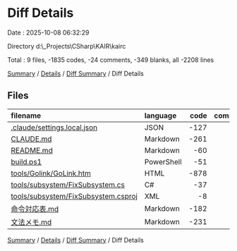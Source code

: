 # Diff Details

Date : 2025-10-08 06:32:29

Directory d:\\_Projects\\CSharp\\KAIR\\kairc

Total : 9 files,  -1835 codes, -24 comments, -349 blanks, all -2208 lines

[Summary](results.md) / [Details](details.md) / [Diff Summary](diff.md) / Diff Details

## Files
| filename | language | code | comment | blank | total |
| :--- | :--- | ---: | ---: | ---: | ---: |
| [.claude/settings.local.json](/.claude/settings.local.json) | JSON | -127 | 0 | -3 | -130 |
| [CLAUDE.md](/CLAUDE.md) | Markdown | -261 | 0 | -73 | -334 |
| [README.md](/README.md) | Markdown | -60 | 0 | -13 | -73 |
| [build.ps1](/build.ps1) | PowerShell | -51 | -8 | -13 | -72 |
| [tools/Golink/GoLink.htm](/tools/Golink/GoLink.htm) | HTML | -878 | -9 | -59 | -946 |
| [tools/subsystem/FixSubsystem.cs](/tools/subsystem/FixSubsystem.cs) | C# | -37 | -7 | -13 | -57 |
| [tools/subsystem/FixSubsystem.csproj](/tools/subsystem/FixSubsystem.csproj) | XML | -8 | 0 | -1 | -9 |
| [命令対応表.md](/%E5%91%BD%E4%BB%A4%E5%AF%BE%E5%BF%9C%E8%A1%A8.md) | Markdown | -182 | 0 | -83 | -265 |
| [文法メモ.md](/%E6%96%87%E6%B3%95%E3%83%A1%E3%83%A2.md) | Markdown | -231 | 0 | -91 | -322 |

[Summary](results.md) / [Details](details.md) / [Diff Summary](diff.md) / Diff Details